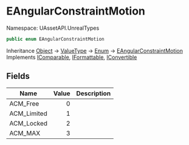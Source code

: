 # EAngularConstraintMotion

Namespace: UAssetAPI.UnrealTypes

```csharp
public enum EAngularConstraintMotion
```

Inheritance [Object](https://docs.microsoft.com/en-us/dotnet/api/system.object) → [ValueType](https://docs.microsoft.com/en-us/dotnet/api/system.valuetype) → [Enum](https://docs.microsoft.com/en-us/dotnet/api/system.enum) → [EAngularConstraintMotion](./uassetapi.unrealtypes.eangularconstraintmotion.md)<br>
Implements [IComparable](https://docs.microsoft.com/en-us/dotnet/api/system.icomparable), [IFormattable](https://docs.microsoft.com/en-us/dotnet/api/system.iformattable), [IConvertible](https://docs.microsoft.com/en-us/dotnet/api/system.iconvertible)

## Fields

| Name | Value | Description |
| --- | --: | --- |
| ACM_Free | 0 |  |
| ACM_Limited | 1 |  |
| ACM_Locked | 2 |  |
| ACM_MAX | 3 |  |
